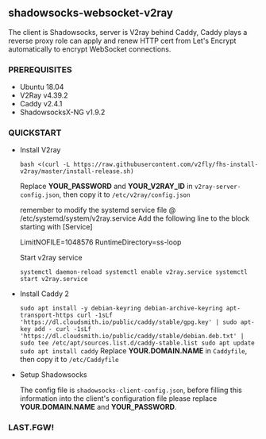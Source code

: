 ﻿## shadowsocks-websocket-v2ray

The client is Shadowsocks, server is V2ray behind Caddy, Caddy plays a reverse proxy role can apply and renew HTTP cert from Let's Encrypt automatically to encrypt WebSocket connections.

### PREREQUISITES

-   Ubuntu 18.04
-   V2Ray v4.39.2
-   Caddy v2.4.1
-   ShadowsocksX-NG v1.9.2

### QUICKSTART

-   Install V2ray
    
    `bash <(curl -L https://raw.githubusercontent.com/v2fly/fhs-install-v2ray/master/install-release.sh)`
    
    Replace  **YOUR_PASSWORD**  and  **YOUR_V2RAY_ID**  in  `v2ray-server-config.json`, then copy it to  `/etc/v2ray/config.json`


    remember to modify the systemd service file @ /etc/systemd/system/v2ray.service 
    Add the following line to the block starting with [Service]

    LimitNOFILE=1048576
    RuntimeDirectory=ss-loop 

    
    Start v2ray service
    
    `
    systemctl daemon-reload
    systemctl enable v2ray.service
    systemctl start v2ray.service
    `

-   Install Caddy 2

    `
    sudo apt install -y debian-keyring debian-archive-keyring apt-transport-https
    curl -1sLf 'https://dl.cloudsmith.io/public/caddy/stable/gpg.key' | sudo apt-key add -
    curl -1sLf 'https://dl.cloudsmith.io/public/caddy/stable/debian.deb.txt' | sudo tee /etc/apt/sources.list.d/caddy-stable.list
    sudo apt update
    sudo apt install caddy
    `
    Replace  **YOUR.DOMAIN.NAME**  in  `Caddyfile`, then copy it to  `/etc/Caddyfile`
-   Setup Shadowsocks
    
    The config file is  `shadowsocks-client-config.json`, before filling this information into the client's configuration file please replace  **YOUR.DOMAIN.NAME**  and  **YOUR_PASSWORD**.
    

### LAST.FGW!
